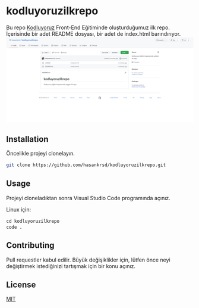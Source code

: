 # kodluyoruzilkrepo
Bu repo [Kodluyoruz](https://www.kodluyoruz.org/) Front-End Eğitiminde oluşturduğumuz ilk repo. İçerisinde bir adet README dosyası, bir adet de index.html barındırıyor.
![kodluyoruzRepo](images/repo.png)

## Installation
Öncelikle projeyi clonelayın.

```bash
git clone https://github.com/hasankrsd/kodluyoruzilkrepo.git
```
## Usage
Projeyi cloneladıktan sonra Visual Studio Code programında açınız.

Linux için:

```linux
cd kodluyoruzilkrepo
code .
```
## Contributing
Pull requestler kabul edilir. Büyük değişiklikler için, lütfen önce neyi değiştirmek istediğinizi tartışmak için bir konu açınız.

## License
[MIT](https://choosealicense.com/licenses/mit/)
